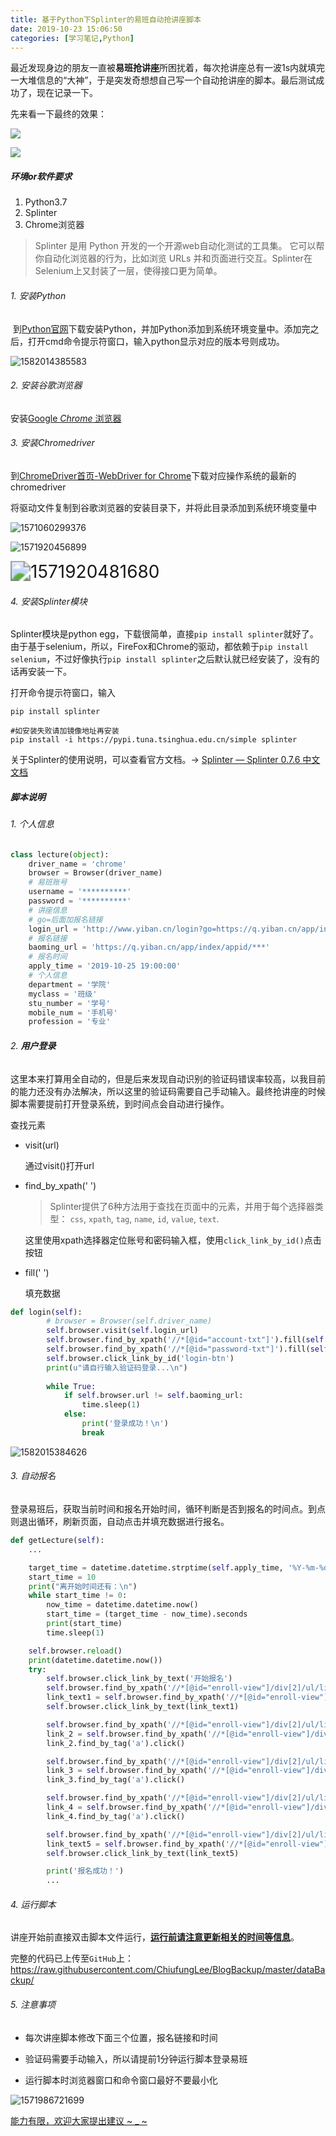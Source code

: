 ```yaml
---
title: 基于Python下Splinter的易班自动抢讲座脚本
date: 2019-10-23 15:06:50
categories: [学习笔记,Python]
---
```




最近发现身边的朋友一直被**易班抢讲座**所困扰着，每次抢讲座总有一波1s内就填完一大堆信息的“大神”，于是突发奇想想自己写一个自动抢讲座的脚本。最后测试成功了，现在记录一下。

先来看一下最终的效果：

![](https://raw.githubusercontent.com/ChiufungLee/BlogBackup/master/BlogPictures/ybPage.jpg)

<!--more-->



![](https://raw.githubusercontent.com/ChiufungLee/BlogBackup/master/BlogPictures/picShell.jpg)

##### 环境or软件要求

1. Python3.7
2. Splinter
3. Chrome浏览器



> Splinter 是用 Python 开发的一个开源web自动化测试的工具集。 它可以帮你自动化浏览器的行为，比如浏览 URLs 并和页面进行交互。Splinter在Selenium上又封装了一层，使得接口更为简单。
>



###### 1. 安装Python

​	到[Python官网](https://www.python.org/)下载安装Python，并加Python添加到系统环境变量中。添加完之后，打开cmd命令提示符窗口，输入python显示对应的版本号则成功。

![1582014385583](C:\Users\lzfdd\AppData\Roaming\Typora\typora-user-images\1582014385583.png)

###### 2. 安装谷歌浏览器

安装[Google *Chrome* 浏览器](https://www.google.cn/intl/zh-CN/chrome/)

###### 3. 安装Chromedriver

到[ChromeDriver首页-WebDriver for Chrome](https://sites.google.com/a/chromium.org/chromedriver/)下载对应操作系统的最新的chromedriver



将驱动文件复制到谷歌浏览器的安装目录下，并将此目录添加到系统环境变量中

![1571060299376](C:\Users\lzfdd\AppData\Roaming\Typora\typora-user-images\1571060299376.png)

![1571920456899](C:\Users\lzfdd\AppData\Roaming\Typora\typora-user-images\1571920456899.png)

<img src="C:\Users\lzfdd\AppData\Roaming\Typora\typora-user-images\1571920481680.png" alt="1571920481680" style="zoom:200%;" />



###### 4. 安装Splinter模块

Splinter模块是python egg，下载很简单，直接`pip install splinter`就好了。由于基于selenium，所以，FireFox和Chrome的驱动，都依赖于`pip install selenium`，不过好像执行`pip install splinter`之后默认就已经安装了，没有的话再安装一下。

打开命令提示符窗口，输入

```shell
pip install splinter

#如安装失败请加镜像地址再安装
pip install -i https://pypi.tuna.tsinghua.edu.cn/simple splinter
```

关于Splinter的使用说明，可以查看官方文档。-> [Splinter — Splinter 0.7.6 中文文档](https://splinter-docs-zh-cn.readthedocs.io/)



##### 脚本说明

###### 1. 个人信息

```python
class lecture(object):
	driver_name = 'chrome'
	browser = Browser(driver_name)
	# 易班账号
	username = '**********'
	password = '**********'
	# 讲座信息
	# go=后面加报名链接
	login_url = 'http://www.yiban.cn/login?go=https://q.yiban.cn/app/index/appid/***'
	# 报名链接
	baoming_url = 'https://q.yiban.cn/app/index/appid/***'
	# 报名时间
	apply_time = '2019-10-25 19:00:00'
	# 个人信息
	department = '学院'
	myclass = '班级'
	stu_number = '学号'
	mobile_num = '手机号'
	profession = '专业'
```



###### 2. **用户登录**

这里本来打算用全自动的，但是后来发现自动识别的验证码错误率较高，以我目前的能力还没有办法解决，所以这里的验证码需要自己手动输入。最终抢讲座的时候脚本需要提前打开登录系统，到时间点会自动进行操作。

查找元素

- visit(url)

  通过visit()打开url

- find_by_xpath(' ')

  > Splinter提供了6种方法用于查找在页面中的元素，并用于每个选择器类型： `css`, `xpath`, `tag`, `name`, `id`, `value`, `text`. 

  这里使用xpath选择器定位账号和密码输入框，使用`click_link_by_id()`点击按钮

- fill(' ') 

  填充数据

```python
def login(self):
		# browser = Browser(self.driver_name)
		self.browser.visit(self.login_url)
		self.browser.find_by_xpath('//*[@id="account-txt"]').fill(self.username)
		self.browser.find_by_xpath('//*[@id="password-txt"]').fill(self.password)
		self.browser.click_link_by_id('login-btn')
		print(u"请自行输入验证码登录...\n")
        
		while True:
			if self.browser.url != self.baoming_url:
				time.sleep(1)
			else:
				print('登录成功！\n')
				break
```

![1582015384626](C:\Users\lzfdd\AppData\Roaming\Typora\typora-user-images\1582015384626.png)

###### 3. 自动报名

登录易班后，获取当前时间和报名开始时间，循环判断是否到报名的时间点。到点则退出循环，刷新页面，自动点击并填充数据进行报名。

```python
def getLecture(self):
	...

    target_time = datetime.datetime.strptime(self.apply_time, '%Y-%m-%d %H:%M:%S')
    start_time = 10
    print("离开始时间还有：\n")
    while start_time != 0:
        now_time = datetime.datetime.now()
        start_time = (target_time - now_time).seconds
        print(start_time)
        time.sleep(1)

    self.browser.reload()
    print(datetime.datetime.now())
    try:
        self.browser.click_link_by_text('开始报名')
        self.browser.find_by_xpath('//*[@id="enroll-view"]/div[2]/ul/li[1]/div[2]/textarea').fill(self.department)
        link_text1 = self.browser.find_by_xpath('//*[@id="enroll-view"]/div[2]/ul/li[1]/div[4]/a').text
        self.browser.click_link_by_text(link_text1)

        self.browser.find_by_xpath('//*[@id="enroll-view"]/div[2]/ul/li[2]/div[2]/textarea').fill(self.myclass)
        link_2 = self.browser.find_by_xpath('//*[@id="enroll-view"]/div[2]/ul/li[2]')
        link_2.find_by_tag('a').click()

        self.browser.find_by_xpath('//*[@id="enroll-view"]/div[2]/ul/li[3]/div[2]/textarea').fill(self.stu_number)
        link_3 = self.browser.find_by_xpath('//*[@id="enroll-view"]/div[2]/ul/li[3]')
        link_3.find_by_tag('a').click()

        self.browser.find_by_xpath('//*[@id="enroll-view"]/div[2]/ul/li[4]/div[2]/textarea').fill(self.mobile_num)
        link_4 = self.browser.find_by_xpath('//*[@id="enroll-view"]/div[2]/ul/li[4]')
        link_4.find_by_tag('a').click()

        self.browser.find_by_xpath('//*[@id="enroll-view"]/div[2]/ul/li[5]/div[2]/textarea').fill(self.profession)
        link_text5 = self.browser.find_by_xpath('//*[@id="enroll-view"]/div[2]/ul/li[5]/div[4]/a').text
        self.browser.click_link_by_text(link_text5)

        print('报名成功！')
     	...
```



###### 4. 运行脚本

讲座开始前直接双击脚本文件运行，<u>**运行前请注意更新相关的时间等信息**</u>。



完整的代码已上传至`GitHub`上：https://raw.githubusercontent.com/ChiufungLee/BlogBackup/master/dataBackup/



###### 5. 注意事项

- 每次讲座脚本修改下面三个位置，报名链接和时间

- 验证码需要手动输入，所以请提前1分钟运行脚本登录易班

- 运行脚本时浏览器窗口和命令窗口最好不要最小化




![1571986721699](C:\Users\lzfdd\AppData\Roaming\Typora\typora-user-images\1571986721699.png)



<u>能力有限，欢迎大家提出建议 ~ _  ~</u>